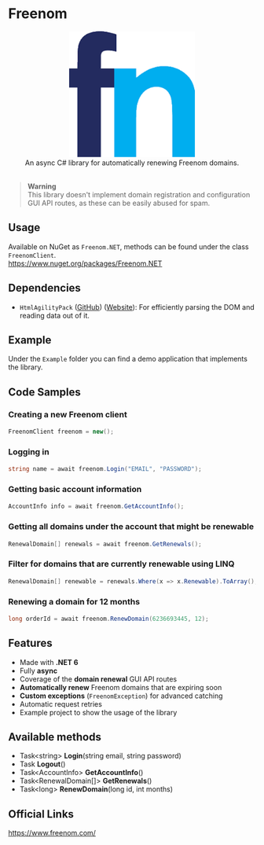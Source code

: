 # Freenom

<div align="center">
  <img width="256" height="256" src="https://raw.githubusercontent.com/actually-akac/Freenom/master/Freenom/icon.png">
</div>

<div align="center">
  An async C# library for automatically renewing Freenom domains.
</div>

<br>

> **Warning**<br>
> This library doesn't implement domain registration and configuration GUI API routes, as these can be easily abused for spam.

## Usage
Available on NuGet as `Freenom.NET`, methods can be found under the class `FreenomClient`.<br/>
https://www.nuget.org/packages/Freenom.NET

## Dependencies
- `HtmlAgilityPack` ([GitHub](https://github.com/zzzprojects/html-agility-pack)) ([Website](https://html-agility-pack.net/)): For efficiently parsing the DOM and reading data out of it.

## Example
Under the `Example` folder you can find a demo application that implements the library.

## Code Samples

### Creating a new Freenom client 
```csharp
FreenomClient freenom = new();
```

### Logging in
```csharp
string name = await freenom.Login("EMAIL", "PASSWORD");
```

### Getting basic account information
```csharp
AccountInfo info = await freenom.GetAccountInfo();
```

### Getting all domains under the account that might be renewable
```csharp
RenewalDomain[] renewals = await freenom.GetRenewals();
```

### Filter for domains that are currently renewable using LINQ
```csharp
RenewalDomain[] renewable = renewals.Where(x => x.Renewable).ToArray();
```

### Renewing a domain for 12 months
```csharp
long orderId = await freenom.RenewDomain(6236693445, 12);
```

## Features
- Made with **.NET 6**
- Fully **async**
- Coverage of the **domain renewal** GUI API routes
- **Automatically renew** Freenom domains that are expiring soon
- **Custom exceptions** (`FreenomException`) for advanced catching
- Automatic request retries
- Example project to show the usage of the library

## Available methods
- Task\<string> **Login**(string email, string password)
- Task **Logout**()
- Task\<AccountInfo> **GetAccountInfo**()
- Task\<RenewalDomain[]> **GetRenewals**()
- Task\<long> **RenewDomain**(long id, int months)

## Official Links
https://www.freenom.com/